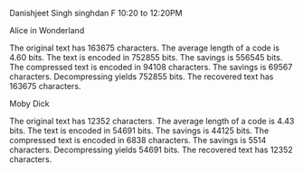 Danishjeet Singh
singhdan
F 10:20 to 12:20PM

Alice in Wonderland

The original text has 163675 characters.
The average length of a code is 4.60 bits.
The text is encoded in 752855 bits.
The savings is 556545 bits.
The compressed text is encoded in 94108 characters.
The savings is 69567 characters.
Decompressing yields 752855 bits.
The recovered text has 163675 characters.

Moby Dick

The original text has 12352 characters.
The average length of a code is 4.43 bits.
The text is encoded in 54691 bits.
The savings is 44125 bits.
The compressed text is encoded in 6838 characters.
The savings is 5514 characters.
Decompressing yields 54691 bits.
The recovered text has 12352 characters.